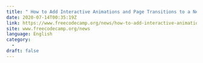 ```yaml
---
title: " How to Add Interactive Animations and Page Transitions to a Next.js Web App with Framer Motion "
date: 2020-07-14T00:35:19Z
link: https://www.freecodecamp.org/news/how-to-add-interactive-animations-and-page-transitions-to-a-next-js-web-app-with-framer-motion/?utm_medium=RSS&utm_source=news.12bit.vn
site: www.freecodecamp.org/news
language: English
category:
  -   
draft: false
---
```

